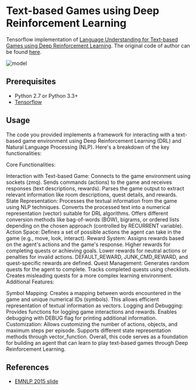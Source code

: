 Text-based Games using Deep Reinforcement Learning
===================================================

Tensorflow implementation of [Language Understanding for Text-based Games using Deep Reinforcement Learning](http://arxiv.org/abs/1506.08941). The original code of author can be found [here](https://github.com/karthikncode/text-world-player).

![model](./assets/model.png)


Prerequisites
-------------

- Python 2.7 or Python 3.3+
- [Tensorflow](https://www.tensorflow.org/)


Usage
-----

The code you provided implements a framework for interacting with a text-based game environment using Deep Reinforcement Learning (DRL) and Natural Language Processing (NLP). Here's a breakdown of the key functionalities:

Core Functionalities:

Interaction with Text-based Game:
Connects to the game environment using sockets (zmq).
Sends commands (actions) to the game and receives responses (text descriptions, rewards).
Parses the game output to extract relevant information like room descriptions, quest details, and rewards.
State Representation:
Processes the textual information from the game using NLP techniques.
Converts the processed text into a numerical representation (vector) suitable for DRL algorithms.
Offers different conversion methods like bag-of-words (BOW), bigrams, or ordered lists depending on the chosen approach (controlled by RECURRENT variable).
Action Space:
Defines a set of possible actions the agent can take in the game (e.g., move, look, interact).
Reward System:
Assigns rewards based on the agent's actions and the game's response.
Higher rewards for completing quests or achieving goals.
Lower rewards for neutral actions or penalties for invalid actions.
DEFAULT_REWARD, JUNK_CMD_REWARD, and quest-specific rewards are defined.
Quest Management:
Generates random quests for the agent to complete.
Tracks completed quests using checklists.
Creates misleading quests for a more complex learning environment.
Additional Features:

Symbol Mapping:
Creates a mapping between words encountered in the game and unique numerical IDs (symbols).
This allows efficient representation of textual information as vectors.
Logging and Debugging:
Provides functions for logging game interactions and rewards.
Enables debugging with DEBUG flag for printing additional information.
Customization:
Allows customizing the number of actions, objects, and maximum steps per episode.
Supports different state representation methods through vector_function.
Overall, this code serves as a foundation for building an agent that can learn to play text-based games through Deep Reinforcement Learning.


References
----------

- [EMNLP 2015 slide](http://people.csail.mit.edu/karthikn/pdfs/mud-play15-slides.pdf)

